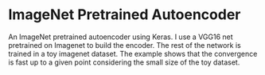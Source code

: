 # ImageNet Pretrained Autoencoder
An ImageNet pretrained autoencoder using Keras. 
I use a VGG16 net pretrained on Imagenet to build the encoder. The rest of the network is trained in a toy imagenet dataset.
The example shows that the convergence is fast up to a given point considering the small size of the toy dataset.
